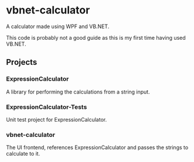 # vbnet-calculator
A calculator made using WPF and VB.NET.

This code is probably not a good guide as this is my first time having used VB.NET.

## Projects
### ExpressionCalculator
A library for performing the calculations from a string input.

### ExpressionCalculator-Tests
Unit test project for ExpressionCalculator.

### vbnet-calculator
The UI frontend, references ExpressionCalculator and passes the strings to calculate to it.
